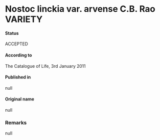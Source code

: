 # Nostoc linckia var. arvense C.B. Rao VARIETY

#### Status
ACCEPTED

#### According to
The Catalogue of Life, 3rd January 2011

#### Published in
null

#### Original name
null

### Remarks
null